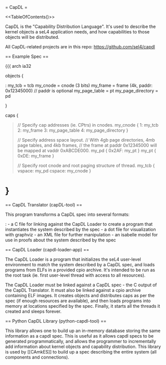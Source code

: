 = CapDL =

&lt;&lt;TableOfContents()&gt;&gt;

CapDL is the "Capability Distribution Language". It's used to describe
the kernel objects a seL4 application needs, and how capabilities to
those objects will be distributed.

All CapDL-related projects are in this repo:
<https://github.com/sel4/capdl>

== Example Spec ==

{{{ arch ia32

objects {

:   my\_tcb = tcb my\_cnode = cnode (3 bits) my\_frame = frame (4k,
    paddr: 0x12345000) // paddr is optional my\_page\_table = pt
    my\_page\_directory = pd

}

caps {

> // Specify cap addresses (ie. CPtrs) in cnodes. my\_cnode { 1: my\_tcb
> 2: my\_frame 3: my\_page\_table 4: my\_page\_directory }
>
> // Specify address space layout. // With 4gb page directories, 4mb
> page tables, and 4kb frames, // the frame at paddr 0x12345000 will be
> mapped at vaddr 0xABCDE000. my\_pd { 0x2AF: my\_pt } my\_pt { 0xDE:
> my\_frame }
>
> // Specify root cnode and root paging structure of thread. my\_tcb {
> vspace: my\_pd cspace: my\_cnode }

}
=

== CapDL Translator (capDL-tool) ==

This program transforms a CapDL spec into several formats:

:   -   a C file for linking against the CapDL Loader to create a
        program that instantiates the system described by the spec
    -   a dot file for visualization with graphviz
    -   an XML file for further manipulation
    -   an isabelle model for use in proofs about the system described
        by the spec

== CapDL Loader (capdl-loader-app) ==

The CapDL Loader is a program that initializes the seL4 user-level
environment to match the system described by a CapDL spec, and loads
programs from ELFs in a provided cpio archive. It's intended to be run
as the root task (ie. first user-level thread with access to all
resources).

The CapDL Loader must be linked against a CapDL spec - the C output of
the CapDL Translator. It must also be linked against a cpio archive
containing ELF images. It creates objects and distributes caps as per
the spec (if enough resources are available), and then loads programs
into memory at locations specified by the spec. Finally, it starts all
the threads it created and sleeps forever.

== Python CapDL Library (python-capdl-tool) ==

This library allows one to build up an in-memory database storing the
same information as a capdl spec. This is useful as it allows capdl
specs to be generated programmatically, and allows the programmer to
incrementally add information about kernel objects and capability
distribution. This library is used by \[\[CAmkES\]\] to build up a spec
describing the entire system (all components and connections).
